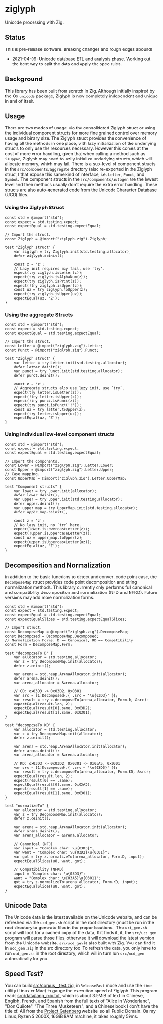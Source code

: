 # ziglyph
Unicode processing with Zig.

## Status
This is pre-release software. Breaking changes and rough edges abound!
* 2021-04-09: Unicode database ETL and analysis phase. Working out the best way to split the data
and apply the spec rules.

## Background
This library has been built from scratch in Zig. Although initially inspired by the Go `unicode`
package, Ziglyph is now completely independent and unique in and of itself.

## Usage
There are two modes of usage: via the consolidated Ziglyph struct or using the individual component
structs for more fine grained control over memory usage and binary size. The Ziglyph struct provides
the convenience of having all the methods in one place, with lazy initialization of the underlying
structs to only use the resources necessary. However this comes at the cost of more error handling,
given that when calling a method such as `isUpper`, Ziglyph may need to lazily initialize underlying
structs, which will allocate memory, which may fail. There is a sub-level of component structs in the
`src/components/aggregate` drectory (also re-exported in the Ziglyph struct,) that expose this same 
kind of interface; i.e. `Letter`, `Punct`, and `Symbol`. The component structs in the `src/components/autogen` 
are the lowest level and their methods usually don't require the extra error handling. These structs
are also auto-generated code from the Unicode Character Database (UCD) files.

### Using the Ziglyph Struct
```zig
const std = @import("std");
const expect = std.testing.expect;
const expectEqual = std.testing.expectEqual;

// Import the struct.
const Ziglyph = @import("ziglyph.zig").Ziglyph;

test "Ziglyph struct" {
    var ziglyph = try Ziglyph.init(std.testing.allocator);
    defer ziglyph.deinit();

    const z = 'z';
    // Lazy init requires may fail, use 'try'.
    expect(try ziglyph.isLetter(z));
    expect(try ziglyph.isAlphaNum(z));
    expect(try ziglyph.isPrint(z));
    expect(!try ziglyph.isUpper(z));
    const uz = try ziglyph.toUpper(z);
    expect(try ziglyph.isUpper(uz));
    expectEqual(uz, 'Z');
}
```

### Using the aggregate Structs
```zig
const std = @import("std");
const expect = std.testing.expect;
const expectEqual = std.testing.expectEqual;

// Import the struct.
const Letter = @import("ziglyph.zig").Letter;
const Punct = @import("ziglyph.zig").Punct;

test "Ziglyph struct" {
    var letter = try Letter.init(std.testing.allocator);
    defer letter.deinit();
    var punct = try Punct.init(std.testing.allocator);
    defer punct.deinit();

    const z = 'z';
    // Aggregate structs also use lezy init, use `try`.
    expect(try letter.isLetter(z));
    expect(!try letter.isUpper(z));
    expect(!try punct.isPunct(z));
    expect(try punct.isPunct('!'));
    const uz = try letter.toUpper(z);
    expect(try letter.isUpper(uz));
    expectEqual(uz, 'Z');
}
```

### Using individual low-level component structs
```zig
const std = @import("std");
const expect = std.testing.expect;
const expectEqual = std.testing.expectEqual;

// Import the components.
const Lower = @import("ziglyph.zig").Letter.Lower;
const Upper = @import("ziglyph.zig").Letter.Upper;
// Case mapping.
const UpperMap = @import("ziglyph.zig").Letter.UpperMap;

test "Component structs" {
    var lower = try Lower.init(allocator);
    defer lower.deinit();
    var upper = try Upper.init(std.testing.allocator);
    defer upper.deinit();
    var upper_map = try UpperMap.init(std.testing.allocator);
    defer upper_map.deinit();

    const z = 'z';
    // No lazy init, no `try` here.
    expect(lower.isLowercaseLetter(z));
    expect(!upper.isUppercaseLetter(z));
    const uz = upper_map.toUpper(z);
    expect(upper.isUppercaseLetter(uz));
    expectEqual(uz, 'Z');
}
```

## Decomposition and Normalization
In addition to the basic functions to detect and convert code point case, the `DecomposeMap` struct 
provides code point decomposition and string normalization methods. This library currently only 
performs full canonical and compatibility decomposition and normalization (NFD and NFKD). Future 
versions may add more normalization forms.

```zig
const std = @import("std");
const expect = std.testing.expect;
const expectEqual = std.testing.expectEqual;
const expectEqualSlices = std.testing.expectEqualSlices;

// Import struct.
const DecomposeMap = @import("ziglyph.zig").DecomposeMap;
const Decomposed = DecomposeMap.Decomposed;
// Normalization Forms: D == Canonical, KD == Compatibility
const Form = DecomposeMap.Form;

test "decomposeTo D" {
    var allocator = std.testing.allocator;
    var z = try DecomposeMap.init(allocator);
    defer z.deinit();

    var arena = std.heap.ArenaAllocator.init(allocator);
    defer arena.deinit();
    var arena_allocator = &arena.allocator;

    // CD: ox03D3 -> 0x03D2, 0x0301
    var src = [1]Decomposed{.{ .src = '\u{03D3}' }};
    var result = try z.decomposeTo(arena_allocator, Form.D, &src);
    expectEqual(result.len, 2);
    expectEqual(result[0].same, 0x03D2);
    expectEqual(result[1].same, 0x0301);
}

test "decomposeTo KD" {
    var allocator = std.testing.allocator;
    var z = try DecomposeMap.init(allocator);
    defer z.deinit();

    var arena = std.heap.ArenaAllocator.init(allocator);
    defer arena.deinit();
    var arena_allocator = &arena.allocator;

    // KD: ox03D3 -> 0x03D2, 0x0301 -> 0x03A5, 0x0301
    var src = [1]Decomposed{.{ .src = '\u{03D3}' }};
    var result = try z.decomposeTo(arena_allocator, Form.KD, &src);
    expectEqual(result.len, 2);
    expect(result[0] == .same);
    expectEqual(result[0].same, 0x03A5);
    expect(result[1] == .same);
    expectEqual(result[1].same, 0x0301);
}

test "normalizeTo" {
    var allocator = std.testing.allocator;
    var z = try DecomposeMap.init(allocator);
    defer z.deinit();

    var arena = std.heap.ArenaAllocator.init(allocator);
    defer arena.deinit();
    var arena_allocator = &arena.allocator;

    // Canonical (NFD)
    var input = "Complex char: \u{03D3}";
    var want = "Complex char: \u{03D2}\u{0301}";
    var got = try z.normalizeTo(arena_allocator, Form.D, input);
    expectEqualSlices(u8, want, got);

    // Compatibility (NFKD)
    input = "Complex char: \u{03D3}";
    want = "Complex char: \u{03A5}\u{0301}";
    got = try z.normalizeTo(arena_allocator, Form.KD, input);
    expectEqualSlices(u8, want, got);
}
```

## Unicode Data
The Unicode data is the latest available on the Unicode website, and can be refreshed via the 
`ucd_gen.sh` script in the root directory (must be run in the root directory to generate files in the 
proper locations.) The `ucd_gen.sh` script will look for a cached copy of the data, If it finds it, 
it, the `src/ucd_gen` program will parse those files; otherwise it will download the latest version 
from the Unicode website. `src/ucd_gen` is also built with Zig. You can find it in `ucd_gen.zig` in 
the src directory too. To refresh the data, you only have to run `ucd_gen.sh` in the root directory,
which will in turn run `src/ucd_gen` automatically for you.

## Speed Test?
You can build [src/corpus__test.zig](src/corpus_test.zig), in `ReleaseFast` mode and use the `time`
utility (Linux or Mac) to gauge the execution speed of Ziglyph. This program reads 
[src/data/lang_mix.txt](src/data/lang_mix.txt), which is about 3.9MiB of text in Chinese, English, 
French, and Spanish from the full texts of "Alice in Wonderland", "Don Quijote", "The Three Musketeers",
and a Chinese book I don't have the title of. All from the [Project Gutenberg](https://www.gutenberg.org/)
website, so all Public Domain. On my Linux, Ryzen 5 2600X, 16GiB RAM machine, it takes roughly 59ms.
